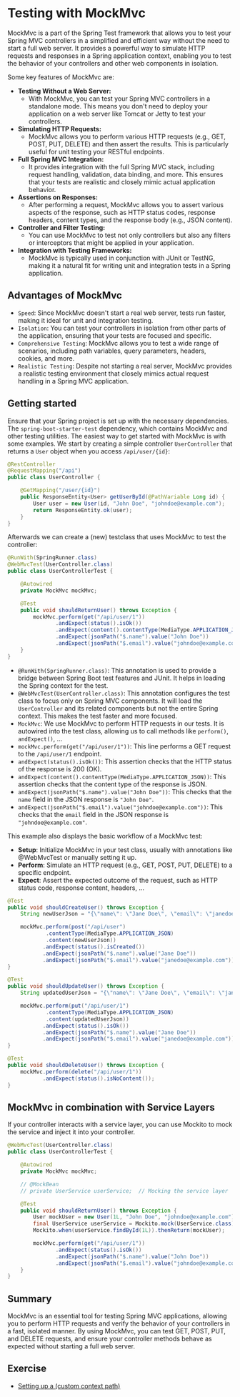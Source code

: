 # Testing with MockMvc

MockMvc is a part of the Spring Test framework that allows you to test your Spring MVC controllers in a simplified and efficient way without the need to start a full web server. It provides a powerful way to simulate HTTP requests and responses in a Spring application context, enabling you to test the behavior of your controllers and other web components in isolation.

Some key features of MockMvc are:

* **Testing Without a Web Server:**
    * With MockMvc, you can test your Spring MVC controllers in a standalone mode. This means you don't need to deploy your application on a web server like Tomcat or Jetty to test your controllers.
* **Simulating HTTP Requests:**
    * MockMvc allows you to perform various HTTP requests (e.g., GET, POST, PUT, DELETE) and then assert the results. This is particularly useful for unit testing your RESTful endpoints.
* **Full Spring MVC Integration:**
    * It provides integration with the full Spring MVC stack, including request handling, validation, data binding, and more. This ensures that your tests are realistic and closely mimic actual application behavior.
* **Assertions on Responses:**
    * After performing a request, MockMvc allows you to assert various aspects of the response, such as HTTP status codes, response headers, content types, and the response body (e.g., JSON content).
* **Controller and Filter Testing:**
    * You can use MockMvc to test not only controllers but also any filters or interceptors that might be applied in your application.
* **Integration with Testing Frameworks:**
    * MockMvc is typically used in conjunction with JUnit or TestNG, making it a natural fit for writing unit and integration tests in a Spring application.

## Advantages of MockMvc

* `Speed`: Since MockMvc doesn't start a real web server, tests run faster, making it ideal for unit and integration testing.
* `Isolation`: You can test your controllers in isolation from other parts of the application, ensuring that your tests are focused and specific.
* `Comprehensive Testing`: MockMvc allows you to test a wide range of scenarios, including path variables, query parameters, headers, cookies, and more.
* `Realistic Testing`: Despite not starting a real server, MockMvc provides a realistic testing environment that closely mimics actual request handling in a Spring MVC application.

## Getting started

Ensure that your Spring project is set up with the necessary dependencies. The `spring-boot-starter-test` dependency, which contains MockMvc and other testing utilities. The easiest way to get started with MockMvc is with some examples. We start by creating a simple controller `UserController` that returns a `User` object when you access `/api/user/{id}`:

```java
@RestController
@RequestMapping("/api")
public class UserController {

    @GetMapping("/user/{id}")
    public ResponseEntity<User> getUserById(@PathVariable Long id) {
        User user = new User(id, "John Doe", "johndoe@example.com");
        return ResponseEntity.ok(user);
    }
}
```

Afterwards we can create a (new) testclass that uses MockMvc to test the controller:

```java
@RunWith(SpringRunner.class)
@WebMvcTest(UserController.class)
public class UserControllerTest {

    @Autowired
    private MockMvc mockMvc;

    @Test
    public void shouldReturnUser() throws Exception {
        mockMvc.perform(get("/api/user/1"))
               .andExpect(status().isOk())
               .andExpect(content().contentType(MediaType.APPLICATION_JSON))
               .andExpect(jsonPath("$.name").value("John Doe"))
               .andExpect(jsonPath("$.email").value("johndoe@example.com"));
    }
}
```

* `@RunWith(SpringRunner.class)`: This annotation is used to provide a bridge between Spring Boot test features and JUnit. It helps in loading the Spring context for the test.
* `@WebMvcTest(UserController.class)`: This annotation configures the test class to focus only on Spring MVC components. It will load the `UserController` and its related components but not the entire Spring context. This makes the test faster and more focused.
* `MockMvc`: We use MockMvc to perform HTTP requests in our tests. It is autowired into the test class, allowing us to call methods like `perform()`,` andExpect()`, ...
* `mockMvc.perform(get("/api/user/1"))`: This line performs a GET request to the `/api/user/1` endpoint.
* `andExpect(status().isOk())`: This assertion checks that the HTTP status of the response is 200 (OK).
* `andExpect(content().contentType(MediaType.APPLICATION_JSON))`: This assertion checks that the content type of the response is JSON.
* `andExpect(jsonPath("$.name").value("John Doe"))`: This checks that the `name` field in the JSON response is `"John Doe"`.
* `andExpect(jsonPath("$.email").value("johndoe@example.com"))`: This checks that the `email` field in the JSON response is `"johndoe@example.com"`.

This example also displays the basic workflow of a MockMvc test:
* **Setup**: Initialize MockMvc in your test class, usually with annotations like @WebMvcTest or manually setting it up.
* **Perform**: Simulate an HTTP request (e.g., GET, POST, PUT, DELETE) to a specific endpoint.
* **Expect**: Assert the expected outcome of the request, such as HTTP status code, response content, headers, ...

```java
@Test
public void shouldCreateUser() throws Exception {
    String newUserJson = "{\"name\": \"Jane Doe\", \"email\": \"janedoe@example.com\"}";

    mockMvc.perform(post("/api/user")
            .contentType(MediaType.APPLICATION_JSON)
            .content(newUserJson))
           .andExpect(status().isCreated())
           .andExpect(jsonPath("$.name").value("Jane Doe"))
           .andExpect(jsonPath("$.email").value("janedoe@example.com"));
}
```

```java
@Test
public void shouldUpdateUser() throws Exception {
    String updatedUserJson = "{\"name\": \"Jane Doe\", \"email\": \"janedoe@example.com\"}";

    mockMvc.perform(put("/api/user/1")
            .contentType(MediaType.APPLICATION_JSON)
            .content(updatedUserJson))
           .andExpect(status().isOk())
           .andExpect(jsonPath("$.name").value("Jane Doe"))
           .andExpect(jsonPath("$.email").value("janedoe@example.com"));
}
```

```java
@Test
public void shouldDeleteUser() throws Exception {
    mockMvc.perform(delete("/api/user/1"))
           .andExpect(status().isNoContent());
}
```

## MockMvc in combination with Service Layers

If your controller interacts with a service layer, you can use Mockito to mock the service and inject it into your controller.

```java
@WebMvcTest(UserController.class)
public class UserControllerTest {

    @Autowired
    private MockMvc mockMvc;

    // @MockBean
    // private UserService userService;  // Mocking the service layer

    @Test
    public void shouldReturnUser() throws Exception {
        User mockUser = new User(1L, "John Doe", "johndoe@example.com");
        final UserService userService = Mockito.mock(UserService.class);
        Mockito.when(userService.findById(1L)).thenReturn(mockUser);

        mockMvc.perform(get("/api/user/1"))
               .andExpect(status().isOk())
               .andExpect(jsonPath("$.name").value("John Doe"))
               .andExpect(jsonPath("$.email").value("johndoe@example.com"));
    }
}
```

## Summary

MockMvc is an essential tool for testing Spring MVC applications, allowing you to perform HTTP requests and verify the behavior of your controllers in a fast, isolated manner. By using MockMvc, you can test GET, POST, PUT, and DELETE requests, and ensure your controller methods behave as expected without starting a full web server.

## Exercise

* [Setting up a (custom context path)](https://github.com/tvanwinckel/intro-spring-boot-web/tree/main/exercises/exercise_10_mockmvc.md "Exercise 10")
